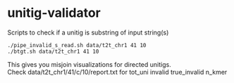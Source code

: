# unitig-validator
Scripts to check if a unitig is substring of input string(s)  


`./pipe_invalid_s_read.sh data/t2t_chr1 41 10`    
`./btgt.sh data/t2t_chr1 41 10`   

This gives you misjoin visualizations for directed unitigs.  
Check data/t2t_chr1/41/c/10/report.txt for tot_uni invalid true_invalid n_kmer
